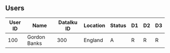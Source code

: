 ## Users
| User ID | Name         | DataIku ID | Location | Status | D1 | D2 | D3 |
|---------|--------------|------------|----------|--------|----|----|----|
| 100     | Gordon Banks | 300        | England  | A      | R  | R  | R  |
